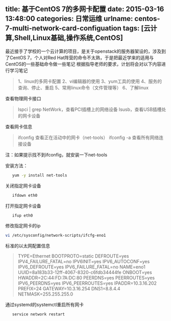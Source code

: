 title: 基于CentOS 7的多网卡配置
date: 2015-03-16 13:48:00
categories: 日常运维
urlname: centos-7-multi-network-card-configuation
tags: [云计算,Shell,Linux基础,操作系统,CentOS]
---
最近接手了学校的一个云计算的项目，是关于openstack的服务器架设的，涉及到了CentOS 7，个人对Red Hat阵营的命令不太熟，于是把最近学来的适用与CentOS的一些基础命令做一些笔记
根据指导老师的要求，计划将会对以下内容进行学习笔记

> 1、linux的多网卡配置
> 2、vi编辑器的使用
> 3、yum工具的使用
> 4、服务的查询、停止、重启
> 5、常用linux命令（文件管理等）
> 6、了解linux

查看物理网卡接口

> lspci | grep NetWork，查看PCI插槽上的网络设备
> lsusb，查看USB插槽处的网卡设备

查看网卡信息
> ifconfig 查看正在活动中的网卡（net-tools）
> ifconfig -a 查看所有网络连接设备

注：如果提示找不到ifconfig，就安装一下net-tools

<!--more-->

安装方法：
```bash
   yum -y install net-tools
```
关闭指定网卡设备
```bash
   ifdown eth0
```
打开指定网卡设备
```bash
   ifup eth0
```
修改指定网卡的ip   
```bash
vi /etc/sysconfig/network-scripts/ifcfg-eno1
```
标准的以太网配置信息

> TYPE=Ethernet
> BOOTPROTO=static
> DEFROUTE=yes
> IPV4_FAILURE_FATAL=no
> IPV6INIT=yes
> IPV6_AUTOCONF=yes
> IPV6_DEFROUTE=yes
> IPV6_FAILURE_FATAL=no
> NAME=eno1
> UUID=8a183b33-12ff-4067-8320-c6fdb34444fe
> ONBOOT=yes
> HWADDR=2C:44:FD:7A:DC:80
> PEERDNS=yes
> PEERROUTES=yes
> IPV6_PEERDNS=yes
> IPV6_PEERROUTES=yes
> IPADDR=10.3.16.202
> PREFIX=24
> GATEWAY=10.3.16.254
> DNS1=8.8.4.4
> NETMASK=255.255.255.0

通过systemd的systemctl重启所有网卡
```bash
   service network restart
```
